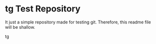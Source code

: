 tg Test Repository
==

It just a simple repository made for testing git.
Therefore, this readme file will be shallow.

tg
